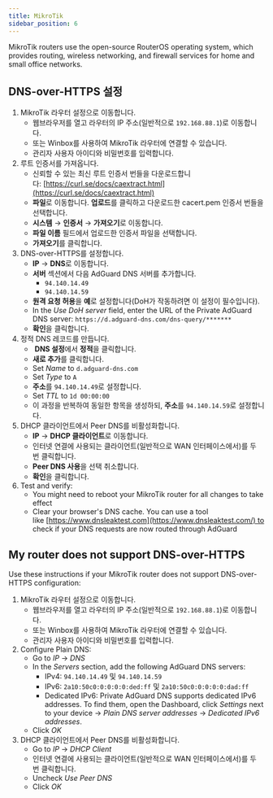 ```yaml
---
title: MikroTik
sidebar_position: 6
---
```


MikroTik routers use the open-source RouterOS operating system, which provides routing, wireless networking, and firewall services for home and small office networks.

## DNS-over-HTTPS 설정

1. MikroTik 라우터 설정으로 이동합니다.
   - 웹브라우저를 열고 라우터의 IP 주소(일반적으로 `192.168.88.1`)로 이동합니다.
   - 또는 Winbox를 사용하여 MikroTik 라우터에 연결할 수 있습니다.
   - 관리자 사용자 아이디와 비밀번호를 입력합니다.
2. 루트 인증서를 가져옵니다.
   - 신뢰할 수 있는 최신 루트 인증서 번들을 다운로드합니다: [https://curl.se/docs/caextract.html](https://curl.se/docs/caextract.html)
   - **파일**로 이동합니다. **업로드**를 클릭하고 다운로드한 cacert.pem 인증서 번들을 선택합니다.
   - **시스템** → **인증서** → **가져오기**로 이동합니다.
   - **파일 이름** 필드에서 업로드한 인증서 파일을 선택합니다.
   - **가져오기**를 클릭합니다.
3. DNS-over-HTTPS를 설정합니다.
   - **IP** → **DNS**로 이동합니다.
   - **서버** 섹션에서 다음 AdGuard DNS 서버를 추가합니다.
     - `94.140.14.49`
     - `94.140.14.59`
   - **원격 요청 허용**을 **예**로 설정합니다(DoH가 작동하려면 이 설정이 필수입니다).
   - In the _Use DoH server_ field, enter the URL of the Private AdGuard DNS server: `https://d.adguard-dns.com/dns-query/*******`
   - **확인**을 클릭합니다.
4. 정적 DNS 레코드를 만듭니다.
   -  **DNS 설정**에서 **정적**을 클릭합니다.
   - **새로 추가**를 클릭합니다.
   - Set _Name_ to `d.adguard-dns.com`
   - Set _Type_ to `A`
   - **주소**를 `94.140.14.49`로 설정합니다.
   - Set _TTL_ to `1d 00:00:00`
   - 이 과정을 반복하여 동일한 항목을 생성하되, **주소**를 `94.140.14.59`로 설정합니다.
5. DHCP 클라이언트에서 Peer DNS를 비활성화합니다.
   - **IP** → **DHCP 클라이언트**로 이동합니다.
   - 인터넷 연결에 사용되는 클라이언트(일반적으로 WAN 인터페이스에서)를 두 번 클릭합니다.
   - **Peer DNS 사용**을 선택 취소합니다.
   - **확인**을 클릭합니다.
6. Test and verify:
   - You might need to reboot your MikroTik router for all changes to take effect
   - Clear your browser's DNS cache. You can use a tool like [https://www.dnsleaktest.com](https://www.dnsleaktest.com/) to check if your DNS requests are now routed through AdGuard

## My router does not support DNS-over-HTTPS

Use these instructions if your MikroTik router does not support DNS-over-HTTPS configuration:

1. MikroTik 라우터 설정으로 이동합니다.
   - 웹브라우저를 열고 라우터의 IP 주소(일반적으로 `192.168.88.1`)로 이동합니다.
   - 또는 Winbox를 사용하여 MikroTik 라우터에 연결할 수 있습니다.
   - 관리자 사용자 아이디와 비밀번호를 입력합니다.
2. Configure Plain DNS:
   - Go to _IP_ → _DNS_
   - In the _Servers_ section, add the following AdGuard DNS servers:
     - IPv4: `94.140.14.49` 및 `94.140.14.59`
     - IPv6: `2a10:50c0:0:0:0:0:ded:ff` 및 `2a10:50c0:0:0:0:0:dad:ff`
     - Dedicated IPv6: Private AdGuard DNS supports dedicated IPv6 addresses. To find them, open the Dashboard, click _Settings_ next to your device → _Plain DNS server addresses_ → _Dedicated IPv6 addresses_.
   - Click _OK_
3. DHCP 클라이언트에서 Peer DNS를 비활성화합니다.
   - Go to _IP_ → _DHCP Client_
   - 인터넷 연결에 사용되는 클라이언트(일반적으로 WAN 인터페이스에서)를 두 번 클릭합니다.
   - Uncheck _Use Peer DNS_
   - Click _OK_

